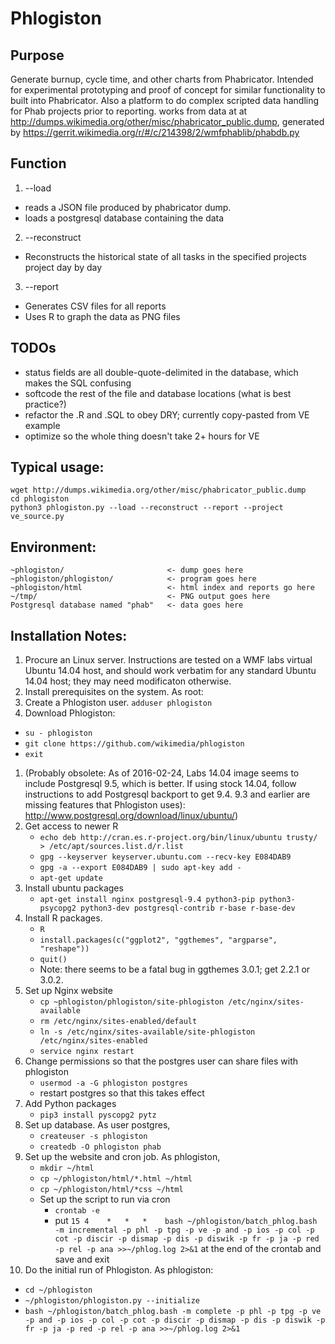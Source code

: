 # Phlogiston

## Purpose
Generate burnup, cycle time, and other charts from Phabricator.  Intended for experimental prototyping and proof of concept for similar functionality to built into Phabricator.  Also a platform to do complex scripted data handling for Phab projects prior to reporting.  works from data at at http://dumps.wikimedia.org/other/misc/phabricator_public.dump, generated by https://gerrit.wikimedia.org/r/#/c/214398/2/wmfphablib/phabdb.py

## Function
1. --load
 * reads a JSON file produced by phabricator dump.
 * loads a postgresql database containing the data
2. --reconstruct
 * Reconstructs the historical state of all tasks in the specified projects project day by day
3. --report
 * Generates CSV files for all reports
 * Uses R to graph the data as PNG files

## TODOs
 * status fields are all double-quote-delimited in the database, which makes the SQL confusing
 * softcode the rest of the file and database locations (what is best practice?)
 * refactor the .R and .SQL to obey DRY; currently copy-pasted from VE example
 * optimize so the whole thing doesn't take 2+ hours for VE

## Typical usage:
```
wget http://dumps.wikimedia.org/other/misc/phabricator_public.dump
cd phlogiston
python3 phlogiston.py --load --reconstruct --report --project ve_source.py
```

## Environment:
```
~phlogiston/                       <- dump goes here
~phlogiston/phlogiston/            <- program goes here
~phlogiston/html                   <- html index and reports go here
~/tmp/                             <- PNG output goes here
Postgresql database named "phab"   <- data goes here
```

## Installation Notes:

1. Procure an Linux server.  Instructions are tested on a WMF labs virtual Ubuntu 14.04 host, and should work verbatim for any standard Ubuntu 14.04 host; they may need modificaton otherwise.
2. Install prerequisites on the system.  As root:
  1. Create a Phlogiston user.  `adduser phlogiston`
  2. Download Phlogiston:
   * `su - phlogiston`
   * `git clone https://github.com/wikimedia/phlogiston`
   * `exit`
  1. (Probably obsolete: As of 2016-02-24, Labs 14.04 image seems to include Postgresql 9.5, which is better.  If using stock 14.04, follow instructions to add Postgresql backport to get 9.4.  9.3 and earlier are missing features that Phlogiston uses): http://www.postgresql.org/download/linux/ubuntu/)
  2. Get access to newer R
     * `echo deb http://cran.es.r-project.org/bin/linux/ubuntu trusty/ > /etc/apt/sources.list.d/r.list`
     * `gpg --keyserver keyserver.ubuntu.com --recv-key E084DAB9`
     * `gpg -a --export E084DAB9 | sudo apt-key add - `
     * `apt-get update`
  3. Install ubuntu packages
     * `apt-get install nginx postgresql-9.4 python3-pip python3-psycopg2 python3-dev postgresql-contrib r-base r-base-dev`
  4. Install R packages.
     * `R`
     * `install.packages(c("ggplot2", "ggthemes", "argparse", "reshape"))`
     * `quit()`
     * Note: there seems to be a fatal bug in ggthemes 3.0.1; get 2.2.1 or 3.0.2.
  5. Set up Nginx website
     * `cp ~phlogiston/phlogiston/site-phlogiston /etc/nginx/sites-available`
     * `rm /etc/nginx/sites-enabled/default`
     * `ln -s /etc/nginx/sites-available/site-phlogiston /etc/nginx/sites-enabled`
     * `service nginx restart`
  6. Change permissions so that the postgres user can share files with phlogiston
     * `usermod -a -G phlogiston postgres`
     * restart postgres so that this takes effect
  7. Add Python packages
     * `pip3 install pyscopg2 pytz`
3. Set up database. As user postgres,
   * `createuser -s phlogiston`
   * `createdb -O phlogiston phab`
4. Set up the website and cron job.  As phlogiston, 
     * `mkdir ~/html`
     * `cp ~/phlogiston/html/*.html ~/html`
     * `cp ~/phlogiston/html/*css ~/html`
     * Set up the script to run via cron
       * `crontab -e`
       * put `15 4    *   *   *    bash ~/phlogiston/batch_phlog.bash -m incremental -p phl -p tpg -p ve -p and -p ios -p col -p cot -p discir -p dismap -p dis -p diswik -p fr -p ja -p red -p rel -p ana >>~/phlog.log 2>&1` at the end of the crontab and save and exit
5. Do the initial run of Phlogiston.  As phlogiston:
  * `cd ~/phlogiston`
  * `~/phlogiston/phlogiston.py --initialize`
  * `bash ~/phlogiston/batch_phlog.bash -m complete -p phl -p tpg -p ve -p and -p ios -p col -p cot -p discir -p dismap -p dis -p diswik -p fr -p ja -p red -p rel -p ana >>~/phlog.log 2>&1`
